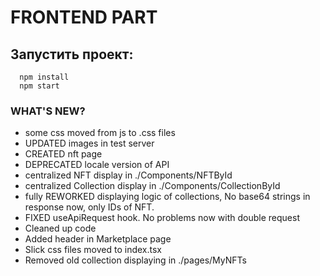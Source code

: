 # FRONTEND PART

## Запустить проект:

```
  npm install
  npm start
```

### WHAT'S NEW?

+ some css moved from js to .css files
+ UPDATED images in test server
+ CREATED nft page
+ DEPRECATED locale version of API 
+ centralized NFT display in ./Components/NFTById
+ centralized Collection display in ./Components/CollectionById
+ fully REWORKED displaying logic of collections, 
  No base64 strings in response now, only IDs of NFT.
+ FIXED useApiRequest hook. No problems now with double request
+ Cleaned up code
+ Added header in Marketplace page
+ Slick css files moved to index.tsx
+ Removed old collection displaying in ./pages/MyNFTs

